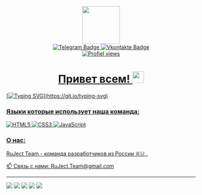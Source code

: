 <div id="header" align="center">
  <img src="https://cdn.dribbble.com/users/330915/screenshots/3587000/media/cf9c914d04e017ab821bab2ee0bb87cb.gif" width="100"/>
  <div id="badges">
  <a href="https://t.me/rus07tam">
    <img src="https://img.shields.io/badge/Telegram-0088cc?style=for-the-badge&logo=telegram&logoColor=white" alt="Telegram Badge"/>
  </a>
  <a href="https://vk.com/rustamefimov">
    <img src="https://img.shields.io/badge/vkontakte-0077FF?style=for-the-badge&logo=vk&logoColor=white" alt="Vkontakte Badge"/>
</div>
  
<img src="https://komarev.com/ghpvc/?username=RuJect-Team&style=flat-square&color=green" alt="Profiel views"/>

<h1>
  Привет всем!
  <img src="https://media.giphy.com/media/hvRJCLFzcasrR4ia7z/giphy.gif" width="30px"/>
</h1>
</div>

[![Typing SVG](https://readme-typing-svg.herokuapp.com?color=%2336BCF7&lines=Мы+создаем+всякую+фигню!)](https://git.io/typing-svg)

### Языки которые использует наша команда:
![HTML5](https://img.shields.io/badge/html5-%23E34F26.svg?style=for-the-badge&logo=html5&logoColor=white)
![CSS3](https://img.shields.io/badge/css3-%231572B6.svg?style=for-the-badge&logo=css3&logoColor=white)
![JavaScript](https://img.shields.io/badge/javascript-%23323330.svg?style=for-the-badge&logo=javascript&logoColor=%23F7DF1E)

### О нас:
RuJect Team - команда разработчиков из России :ru: .

:mailbox: Связь с нами: RuJect.Team@gmail.com

---
![](https://github-profile-summary-cards.vercel.app/api/cards/profile-details?username=RuJect-Team&theme=solarized_dark)
![](https://github-profile-summary-cards.vercel.app/api/cards/most-commit-language?username=RuJect-Team&theme=solarized_dark)
![](https://github-profile-summary-cards.vercel.app/api/cards/repos-per-language?username=RuJect-Team&theme=solarized_dark)
![](https://github-profile-summary-cards.vercel.app/api/cards/stats?username=RuJect-Team&theme=solarized_dark)
![](https://github-profile-summary-cards.vercel.app/api/cards/productive-time?username=RuJect-Team&theme=solarized_dark)
